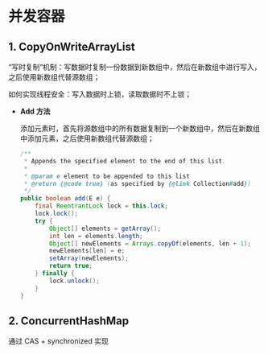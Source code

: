 # 并发容器

## 1. CopyOnWriteArrayList

“写时复制”机制：写数据时复制一份数据到新数组中，然后在新数组中进行写入，之后使用新数组代替源数组；

如何实现线程安全：写入数据时上锁，读取数据时不上锁；

+ **Add 方法**

  添加元素时，首先将源数组中的所有数据复制到一个新数组中，然后在新数组中添加元素，之后使用新数组代替源数组；

  ```java
  /**
   * Appends the specified element to the end of this list.
   *
   * @param e element to be appended to this list
   * @return {@code true} (as specified by {@link Collection#add})
   */
  public boolean add(E e) {
      final ReentrantLock lock = this.lock;
      lock.lock();
      try {
          Object[] elements = getArray();
          int len = elements.length;
          Object[] newElements = Arrays.copyOf(elements, len + 1);
          newElements[len] = e;
          setArray(newElements);
          return true;
      } finally {
          lock.unlock();
      }
  }
  ```



## 2. ConcurrentHashMap

通过 CAS + synchronized 实现